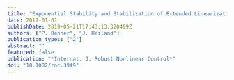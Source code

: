 ```yaml
---
title: "Exponential Stability and Stabilization of Extended Linearizations via Continuous Updates of Riccati Based Feedback"
date: 2017-01-01
publishDate: 2019-05-21T17:43:13.320499Z
authors: ["P. Benner", "J. Heiland"]
publication_types: ["2"]
abstract: ""
featured: false
publication: "*Internat. J. Robust Nonlinear Control*"
doi: "10.1002/rnc.3949"
---
```


